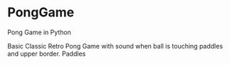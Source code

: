 # PongGame
Pong Game in Python


Basic Classic Retro Pong Game with sound when ball is touching paddles and upper border.
Paddles

